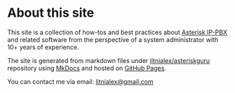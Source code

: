 # About this site

This site is a collection of how-tos and best practices about [Asterisk IP-PBX][asterisk] and related software from the perspective of a system administrator with 10+ years of experience.

The site is generated from markdown files under [litnialex/asteriskguru][asteriskguru] repository using [MkDocs][mkdocs] and hosted on [GitHub Pages][gh-pages].

[asteriskguru]: https://github.com/litnialex/asteriskguru
[mkdocs]: https://www.mkdocs.org/
[gh-pages]: https://pages.github.com/
[asterisk]: https://www.asterisk.org/

You can contact me via email: litnialex@gmail.com
